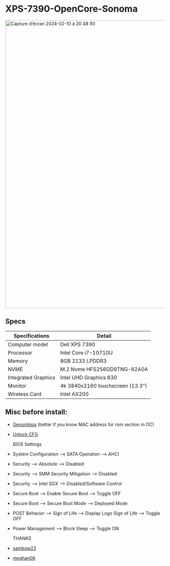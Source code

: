# XPS-7390-OpenCore-Sonoma

<img width="905" alt="Capture d’écran 2024-02-10 à 20 48 50" src="https://github.com/oNuRix/XPS-7390-OpenCore/assets/40405226/ec35c66c-64fb-4221-a764-3e0eabb46224">




## Specs

| Specifications | Detail                                                  |
| ------------------- | ------------------------------------------- |
| Computer model      | Dell XPS 7390      |
| Processor           | Intel Core i7-10710U   |
| Memory              | 8GB 2133 LPDDR3 |
| NVME                | M.2 Nvme HFS256GD9TNG-62A0A | 
| Integrated Graphics | Intel UHD Graphics 630 |
| Monitor             | 4k 3840x2160 touchscreen (13.3") |
| Wireless Card       | Intel AX200 |

## Misc before install:

- [Gensmbios](https://github.com/corpnewt/GenSMBIOS) (better if you know MAC address for rom section in OC)
- [Unlock CFG ](https://dortania.github.io/OpenCore-Post-Install/misc/msr-lock.html#turning-off-cfg-lock-manually)

  BIOS Settings 
- System Configuration --> SATA Operation --> AHCI
- Security --> Absolute --> Disabled
- Security --> SMM Security Mitigation --> Disabled
- Security --> Intel SGX --> Disabled/Software Control
- Secure Boot --> Enable Secure Boot --> Toggle OFF
- Secure Boot --> Secure Boot Mode --> Deployed Mode
- POST Behavior --> Sign of Life --> Display Logo Sign of Life --> Toggle OFF
- Power Management --> Block Sleep --> Toggle ON

  THANKS
- [sambow23](https://github.com/sambow23/Dell-XPS-13-7390-macOS)
- [meghan06](https://github.com/meghan06/XPS13-73902in1)
